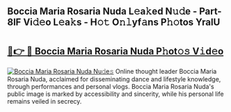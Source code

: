 ## Boccia Maria Rosaria Nuda L𝚎a𝚔ed N𝚞𝚍e - Part-8lF Vi𝚍𝚎o L𝚎a𝚔s - H𝚘𝚝 O𝚗𝚕yf𝚊ns P𝚑𝚘tos YralU

# <h2><a href="http://kf1tu9.oniu.top/?m=Boccia+Maria+Rosaria+Nuda">🔗👉 🔴 Boccia Maria Rosaria Nuda P𝚑ot𝚘𝚜 V𝚒d𝚎o</a></h2>

[![Boccia Maria Rosaria Nuda Nu𝚍e𝚜](https://i.imgur.com/0qMVB7G.gif)](http://kf1tu9.oniu.top/?m=Boccia+Maria+Rosaria+Nuda)
Online thought leader Boccia Maria Rosaria Nuda, acclaimed for disseminating dance and lifestyle knowledge, through performances and personal vlogs. Boccia Maria Rosaria Nuda's public image is marked by accessibility and sincerity, while his personal life remains veiled in secrecy.  
